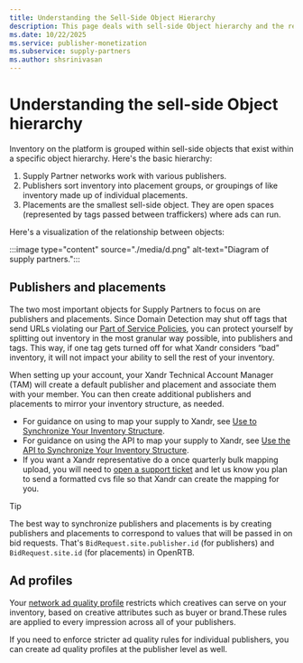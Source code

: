 ```yaml
---
title: Understanding the Sell-Side Object Hierarchy
description: This page deals with sell-side Object hierarchy and the relationship between objects like Publishers and placements. 
ms.date: 10/22/2025
ms.service: publisher-monetization
ms.subservice: supply-partners
ms.author: shsrinivasan
---
```



# Understanding the sell-side Object hierarchy

Inventory on the platform is grouped within sell-side objects that exist within a specific object hierarchy. Here's the basic hierarchy:

1. Supply Partner networks work with various publishers.
1. Publishers sort inventory into placement groups, or groupings of like inventory made up of individual placements.
1. Placements are the smallest sell-side object. They are open spaces (represented by tags passed between traffickers) where ads can run.

  Here's a visualization of the relationship between objects:

  :::image type="content" source="./media/d.png" alt-text="Diagram of supply partners.":::

## Publishers and placements

The two most important objects for Supply Partners to focus on are publishers and placements. Since Domain Detection may shut off tags that send URLs violating our [Part of Service Policies](../policies-regulations/index.yml), you can protect yourself by splitting out inventory in the most granular way possible, into publishers and tags. This way, if one tag gets turned off for what Xandr considers “bad” inventory, it will not impact your ability to sell the rest of your inventory.

When setting up your account, your Xandr Technical Account Manager (TAM) will create a default publisher and placement and associate them with your member. You can then create additional publishers and placements to mirror your inventory structure, as needed.

- For guidance on using  to map your supply to Xandr, see [Use  to Synchronize Your Inventory Structure](use-the-ui-to-synchronize-your-inventory-structure.md).
- For guidance on using the API to map your supply to Xandr, see [Use the API to Synchronize Your Inventory Structure](use-the-api-to-synchronize-your-inventory-structure.md).
- If you want a Xandr representative do a once quarterly bulk mapping upload, you will need
  to [open a support ticket](https://support.ads.microsoft.com) and let us know you plan to send a formatted cvs file so that Xandr can create the mapping for you.

> [!TIP]
> The best way to synchronize publishers and placements is by creating publishers and placements to correspond to values that will be passed in on bid requests. That's `BidRequest.site.publisher.id` (for publishers) and `BidRequest.site.id` (for placements) in OpenRTB.

## Ad profiles

Your [network ad quality profile](define-ad-quality-rules.md) restricts which creatives can serve on your inventory, based on creative attributes such as buyer or brand.These rules are applied to every impression across all of your publishers.

If you need to enforce stricter ad quality rules for individual publishers, you can create ad quality profiles at the publisher level as well.
